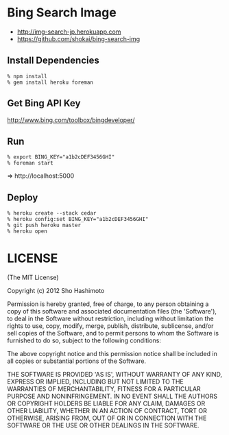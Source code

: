 Bing Search Image
=================

- http://img-search-jp.herokuapp.com
- https://github.com/shokai/bing-search-img

Install Dependencies
--------------------

    % npm install
    % gem install heroku foreman


Get Bing API Key
----------------
http://www.bing.com/toolbox/bingdeveloper/


Run
---

    % export BING_KEY="a1b2cDEF3456GHI"
    % foreman start

=> http://localhost:5000


Deploy
------

    % heroku create --stack cedar
    % heroku config:set BING_KEY="a1b2cDEF3456GHI"
    % git push heroku master
    % heroku open


LICENSE
=======
(The MIT License)

Copyright (c) 2012 Sho Hashimoto

Permission is hereby granted, free of charge, to any person obtaining
a copy of this software and associated documentation files (the
'Software'), to deal in the Software without restriction, including
without limitation the rights to use, copy, modify, merge, publish,
distribute, sublicense, and/or sell copies of the Software, and to
permit persons to whom the Software is furnished to do so, subject to
the following conditions:

The above copyright notice and this permission notice shall be
included in all copies or substantial portions of the Software.

THE SOFTWARE IS PROVIDED 'AS IS', WITHOUT WARRANTY OF ANY KIND,
EXPRESS OR IMPLIED, INCLUDING BUT NOT LIMITED TO THE WARRANTIES OF
MERCHANTABILITY, FITNESS FOR A PARTICULAR PURPOSE AND NONINFRINGEMENT.
IN NO EVENT SHALL THE AUTHORS OR COPYRIGHT HOLDERS BE LIABLE FOR ANY
CLAIM, DAMAGES OR OTHER LIABILITY, WHETHER IN AN ACTION OF CONTRACT,
TORT OR OTHERWISE, ARISING FROM, OUT OF OR IN CONNECTION WITH THE
SOFTWARE OR THE USE OR OTHER DEALINGS IN THE SOFTWARE.
